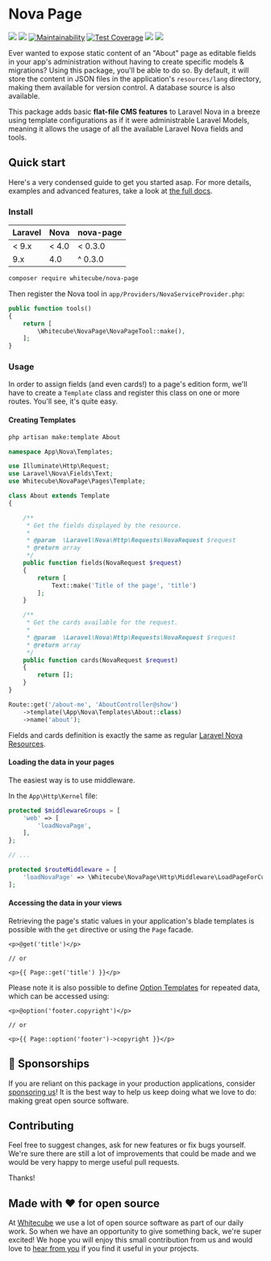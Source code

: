 # Nova Page

[![](https://img.shields.io/travis/com/whitecube/nova-page.svg?style=flat)](https://travis-ci.com/whitecube/nova-page)
![](https://img.shields.io/github/release/whitecube/nova-page.svg?style=flat)
[![Maintainability](https://api.codeclimate.com/v1/badges/67b809601a9d88bd2c14/maintainability)](https://codeclimate.com/github/whitecube/nova-page/maintainability)
[![Test Coverage](https://api.codeclimate.com/v1/badges/67b809601a9d88bd2c14/test_coverage)](https://codeclimate.com/github/whitecube/nova-page/test_coverage)
[![](https://img.shields.io/packagist/dt/whitecube/nova-page.svg?colorB=green&style=flat)](https://packagist.org/packages/whitecube/nova-page)
[![](https://img.shields.io/github/license/whitecube/nova-page.svg?style=flat)](https://github.com/whitecube/nova-page/blob/master/LICENSE)

Ever wanted to expose static content of an "About" page as editable fields in your app's administration without having to create specific models & migrations? Using this package, you'll be able to do so. By default, it will store the content in JSON files in the application's `resources/lang` directory, making them available for version control. A database source is also available.

This package adds basic **flat-file CMS features** to Laravel Nova in a breeze using template configurations as if it were administrable Laravel Models, meaning it allows the usage of all the available Laravel Nova fields and tools.

## Quick start

Here's a very condensed guide to get you started asap. For more details, examples and advanced features, take a look at [the full docs](https://whitecube.github.io/nova-page).

### Install

Laravel      | Nova       | nova-page
:-------------|:----------|:----------
\< 9.x        | < 4.0     | < 0.3.0
9.x           | 4.0       | ^ 0.3.0

```bash
composer require whitecube/nova-page
```

Then register the Nova tool in `app/Providers/NovaServiceProvider.php`:

```php
public function tools()
{
    return [
        \Whitecube\NovaPage\NovaPageTool::make(),
    ];
}
```

### Usage
In order to assign fields (and even cards!) to a page's edition form, we'll have to create a `Template` class and register this class on one or more routes. You'll see, it's quite easy.

#### Creating Templates

```bash
php artisan make:template About
````

```php
namespace App\Nova\Templates;

use Illuminate\Http\Request;
use Laravel\Nova\Fields\Text;
use Whitecube\NovaPage\Pages\Template;

class About extends Template
{

    /**
     * Get the fields displayed by the resource.
     *
     * @param  \Laravel\Nova\Http\Requests\NovaRequest $request
     * @return array
     */
    public function fields(NovaRequest $request)
    {
        return [
            Text::make('Title of the page', 'title')
        ];
    }

    /**
     * Get the cards available for the request.
     *
     * @param  \Laravel\Nova\Http\Requests\NovaRequest $request
     * @return array
     */
    public function cards(NovaRequest $request)
    {
        return [];
    }
}
```

```php
Route::get('/about-me', 'AboutController@show')
    ->template(\App\Nova\Templates\About::class)
    ->name('about');
```

Fields and cards definition is exactly the same as regular [Laravel Nova Resources](https://nova.laravel.com/docs/1.0/resources/fields.html#defining-fields).

#### Loading the data in your pages
The easiest way is to use middleware.

In the `App\Http\Kernel` file:

```php
protected $middlewareGroups = [
    'web' => [
        'loadNovaPage',
    ],
};

// ...

protected $routeMiddleware = [
    'loadNovaPage' => \Whitecube\NovaPage\Http\Middleware\LoadPageForCurrentRoute::class,
];
```


#### Accessing the data in your views

Retrieving the page's static values in your application's blade templates is possible with the `get` directive or using the `Page` facade.

```blade
<p>@get('title')</p>

// or

<p>{{ Page::get('title') }}</p>
```

Please note it is also possible to define [Option Templates](https://whitecube.github.io/nova-page/#/?id=option-templates) for repeated data, which can be accessed using:

```blade
<p>@option('footer.copyright')</p>

// or

<p>{{ Page::option('footer')->copyright }}</p>
```

## 💖 Sponsorships

If you are reliant on this package in your production applications, consider [sponsoring us](https://github.com/sponsors/whitecube)! It is the best way to help us keep doing what we love to do: making great open source software.

## Contributing

Feel free to suggest changes, ask for new features or fix bugs yourself. We're sure there are still a lot of improvements that could be made and we would be very happy to merge useful pull requests.

Thanks!

## Made with ❤️ for open source
At [Whitecube](https://www.whitecube.be) we use a lot of open source software as part of our daily work.
So when we have an opportunity to give something back, we're super excited!
We hope you will enjoy this small contribution from us and would love to [hear from you](https://twitter.com/whitecube_be) if you find it useful in your projects.
